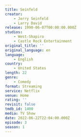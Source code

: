 ```yaml
---
title: Seinfeld
creator:
    - Jerry Seinfeld
    - Larry David
release: 1990-06-07T00:00:00.000Z
studios:
    - West-Shapiro
    - Castle Rock Entertainment
original_title: ''
original_language: en
language:
    - English
country:
    - United States
length: 22
genre:
    - Comedy
format: Streaming
service: Netflix
venue: Home
rating: ''
revisit: false
tmdb_id: 1400
media: TV Show
date: 2022-06-22T22:04:00.000Z
episode: 3
season: 1
---
```

